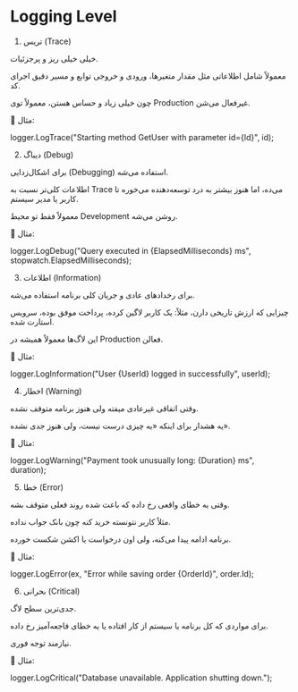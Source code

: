 # Logging Level

1. تریس (Trace)
 
خیلی خیلی ریز و پرجزئیات.

معمولاً شامل اطلاعاتی مثل مقدار متغیرها، ورودی و خروجی توابع و مسیر دقیق اجرای کد.

چون خیلی زیاد و حساس هستن، معمولاً توی Production غیرفعال می‌شن.

📌 مثال:

logger.LogTrace("Starting method GetUser with parameter id={Id}", id);

2. دیباگ (Debug)
 
برای اشکال‌زدایی (Debugging) استفاده می‌شه.

اطلاعات کلی‌تر نسبت به Trace می‌ده، اما هنوز بیشتر به درد توسعه‌دهنده می‌خوره تا کاربر یا مدیر سیستم.

معمولاً فقط تو محیط Development روشن می‌شه.

📌 مثال:

logger.LogDebug("Query executed in {ElapsedMilliseconds} ms", stopwatch.ElapsedMilliseconds);


3. اطلاعات (Information)

برای رخدادهای عادی و جریان کلی برنامه استفاده می‌شه.

چیزایی که ارزش تاریخی دارن، مثلاً: یک کاربر لاگین کرده، پرداخت موفق بوده، سرویس استارت شده.

این لاگ‌ها معمولاً همیشه در Production فعالن.

📌 مثال:

logger.LogInformation("User {UserId} logged in successfully", userId);


4. اخطار (Warning)

وقتی اتفاقی غیرعادی میفته ولی هنوز برنامه متوقف نشده.

یه هشدار برای اینکه «یه چیزی درست نیست، ولی هنوز جدی نشده».

📌 مثال:

logger.LogWarning("Payment took unusually long: {Duration} ms", duration);


5. خطا (Error)

وقتی یه خطای واقعی رخ داده که باعث شده روند فعلی متوقف بشه.

مثلاً کاربر نتونسته خرید کنه چون بانک جواب نداده.

برنامه ادامه پیدا می‌کنه، ولی اون درخواست یا اکشن شکست خورده.

📌 مثال:

logger.LogError(ex, "Error while saving order {OrderId}", order.Id);


6. بحرانی (Critical)

جدی‌ترین سطح لاگ.

برای مواردی که کل برنامه یا سیستم از کار افتاده یا یه خطای فاجعه‌آمیز رخ داده.

نیازمند توجه فوری.

📌 مثال:

logger.LogCritical("Database unavailable. Application shutting down.");
